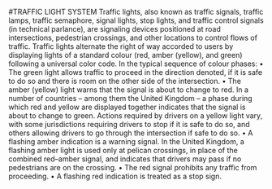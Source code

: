 #TRAFFIC LIGHT SYSTEM
Traffic lights, also known as traffic signals, traffic lamps, traffic semaphore, signal lights, stop lights,  and traffic control signals (in technical parlance), are signaling devices positioned at road intersections, pedestrian crossings, and other locations to control flows of traffic.
 Traffic lights alternate the right of way accorded to users by displaying lights of a standard colour (red, amber (yellow), and green) following a universal color code. In the typical sequence of colour phases:
•	The green light allows traffic to proceed in the direction denoted, if it is safe to do so and there is room on the other side of the intersection.
•	The amber (yellow) light warns that the signal is about to change to red. In a number of countries – among them the United Kingdom – a phase during which red and yellow are displayed together indicates that the signal is about to change to green. Actions required by drivers on a yellow light vary, with some jurisdictions requiring drivers to stop if it is safe to do so, and others allowing drivers to go through the intersection if safe to do so.
•	A flashing amber indication is a warning signal. In the United Kingdom, a flashing amber light is used only at pelican crossings, in place of the combined red–amber signal, and indicates that drivers may pass if no pedestrians are on the crossing.
•	The red signal prohibits any traffic from proceeding.
•	A flashing red indication is treated as a stop sign.
